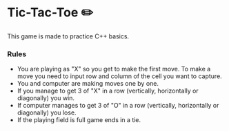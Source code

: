 # Tic-Tac-Toe ✏️

This game is made to practice C++ basics.

### Rules
- You are playing as "X" so you get to make the first move. To make a move you need to input row and column of the cell you want to capture.
- You and computer are making moves one by one.
- If you manage to get 3 of "X" in a row (vertically, horizontally or diagonally) you win.
- If computer manages to get 3 of "O" in a row (vertically, horizontally or diagonally) you lose.
- If the playing field is full game ends in a tie.
